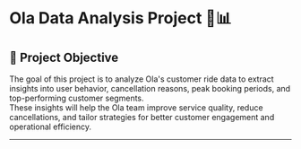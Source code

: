 # Ola Data Analysis Project 🚗📊

## 🧠 Project Objective  
The goal of this project is to analyze Ola's customer ride data to extract insights into user behavior, cancellation reasons, peak booking periods, and top-performing customer segments.  
These insights will help the Ola team improve service quality, reduce cancellations, and tailor strategies for better customer engagement and operational efficiency.

---
